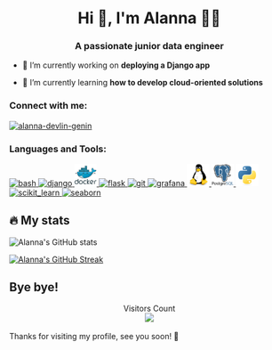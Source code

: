 <h1 align="center">Hi 👋, I'm Alanna 👩‍💻</h1>
<h3 align="center">A passionate junior data engineer</h3>

<!--
<p align="left"> <img src="https://komarev.com/ghpvc/?username=alannadevgen&label=Profile%20views&color=0e75b6&style=flat" alt="alannadevgen" /> </p>
-->

- 🔭 I’m currently working on **deploying a Django app**

- 🌱 I’m currently learning **how to develop cloud-oriented solutions**

<h3 align="left">Connect with me:</h3>
<p align="left">
<a href="https://linkedin.com/in/alanna-devlin-genin" target="blank"><img align="center" src="https://raw.githubusercontent.com/rahuldkjain/github-profile-readme-generator/master/src/images/icons/Social/linked-in-alt.svg" alt="alanna-devlin-genin" height="30" width="40" /></a>
</p>

<h3 align="left">Languages and Tools:</h3>
<p align="left"> <a href="https://www.gnu.org/software/bash/" target="_blank" rel="noreferrer"> <img src="https://www.vectorlogo.zone/logos/gnu_bash/gnu_bash-icon.svg" alt="bash" width="40" height="40"/> </a> <a href="https://www.djangoproject.com/" target="_blank" rel="noreferrer"> <img src="https://cdn.worldvectorlogo.com/logos/django.svg" alt="django" width="40" height="40"/> </a> <a href="https://www.docker.com/" target="_blank" rel="noreferrer"> <img src="https://raw.githubusercontent.com/devicons/devicon/master/icons/docker/docker-original-wordmark.svg" alt="docker" width="40" height="40"/> </a> <a href="https://flask.palletsprojects.com/" target="_blank" rel="noreferrer"> <img src="https://www.vectorlogo.zone/logos/pocoo_flask/pocoo_flask-icon.svg" alt="flask" width="40" height="40"/> </a> <a href="https://git-scm.com/" target="_blank" rel="noreferrer"> <img src="https://www.vectorlogo.zone/logos/git-scm/git-scm-icon.svg" alt="git" width="40" height="40"/> </a> <a href="https://grafana.com" target="_blank" rel="noreferrer"> <img src="https://www.vectorlogo.zone/logos/grafana/grafana-icon.svg" alt="grafana" width="40" height="40"/> </a> <a href="https://www.linux.org/" target="_blank" rel="noreferrer"> <img src="https://raw.githubusercontent.com/devicons/devicon/master/icons/linux/linux-original.svg" alt="linux" width="40" height="40"/> </a> <a href="https://www.postgresql.org" target="_blank" rel="noreferrer"> <img src="https://raw.githubusercontent.com/devicons/devicon/master/icons/postgresql/postgresql-original-wordmark.svg" alt="postgresql" width="40" height="40"/> </a> <a href="https://www.python.org" target="_blank" rel="noreferrer"> <img src="https://raw.githubusercontent.com/devicons/devicon/master/icons/python/python-original.svg" alt="python" width="40" height="40"/> </a> <a href="https://scikit-learn.org/" target="_blank" rel="noreferrer"> <img src="https://upload.wikimedia.org/wikipedia/commons/0/05/Scikit_learn_logo_small.svg" alt="scikit_learn" width="40" height="40"/> </a> <a href="https://seaborn.pydata.org/" target="_blank" rel="noreferrer"> <img src="https://seaborn.pydata.org/_images/logo-mark-lightbg.svg" alt="seaborn" width="40" height="40"/> </a> </p>

## 🔥 My stats

<!--
![Alanna's Top languages](https://github-readme-stats.vercel.app/api/top-langs?username=alannadevgen&show_icons=true&theme=dark&hide_border=true&locale=en&layout=normal)

My top languages mainly reflect those used for my academic projects.
-->

![Alanna's GitHub stats](https://github-readme-stats.vercel.app/api?username=alannadevgen&show_icons=true&theme=dark&hide_border=true&locale=en&count_private=true&custom_title=My%20GitHub%20stats)

[![Alanna's GitHub Streak](http://github-readme-streak-stats.herokuapp.com?user=alannadevgen&theme=dark&hide_border=true&date_format=j%20M%5B%20Y%5D)](https://git.io/streak-stats)

## Bye bye!

<p align="center"> 
   Visitors Count<br>
   <img src="https://profile-counter.glitch.me/alannadevgen/count.svg" />
 </p>

Thanks for visiting my profile, see you soon! 👋

